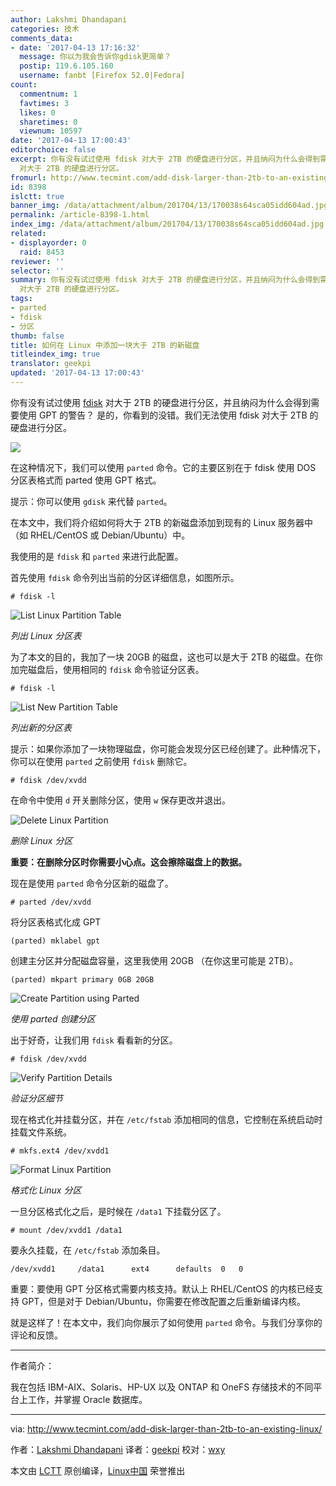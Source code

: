 ```yaml
---
author: Lakshmi Dhandapani
categories: 技术
comments_data:
- date: '2017-04-13 17:16:32'
  message: 你以为我会告诉你gdisk更简单？
  postip: 119.6.105.160
  username: fanbt [Firefox 52.0|Fedora]
count:
  commentnum: 1
  favtimes: 3
  likes: 0
  sharetimes: 0
  viewnum: 10597
date: '2017-04-13 17:00:43'
editorchoice: false
excerpt: 你有没有试过使用 fdisk 对大于 2TB 的硬盘进行分区，并且纳闷为什么会得到需要使用 GPT 的警告？ 是的，你看到的没错。我们无法使用 fdisk
  对大于 2TB 的硬盘进行分区。
fromurl: http://www.tecmint.com/add-disk-larger-than-2tb-to-an-existing-linux/
id: 8398
islctt: true
banner_img: /data/attachment/album/201704/13/170038s64sca05idd604ad.jpg
permalink: /article-8398-1.html
index_img: /data/attachment/album/201704/13/170038s64sca05idd604ad.jpg.thumb.jpg
related:
- displayorder: 0
  raid: 8453
reviewer: ''
selector: ''
summary: 你有没有试过使用 fdisk 对大于 2TB 的硬盘进行分区，并且纳闷为什么会得到需要使用 GPT 的警告？ 是的，你看到的没错。我们无法使用 fdisk
  对大于 2TB 的硬盘进行分区。
tags:
- parted
- fdisk
- 分区
thumb: false
title: 如何在 Linux 中添加一块大于 2TB 的新磁盘
titleindex_img: true
translator: geekpi
updated: '2017-04-13 17:00:43'
---
```


你有没有试过使用 [fdisk](http://www.tecmint.com/fdisk-commands-to-manage-linux-disk-partitions/) 对大于 2TB 的硬盘进行分区，并且纳闷为什么会得到需要使用 GPT 的警告？ 是的，你看到的没错。我们无法使用 fdisk 对大于 2TB 的硬盘进行分区。


![](/data/attachment/album/201704/13/170038s64sca05idd604ad.jpg)


在这种情况下，我们可以使用 `parted` 命令。它的主要区别在于 fdisk 使用 DOS 分区表格式而 parted 使用 GPT 格式。


提示：你可以使用 `gdisk` 来代替 `parted`。


在本文中，我们将介绍如何将大于 2TB 的新磁盘添加到现有的 Linux 服务器中（如 RHEL/CentOS 或 Debian/Ubuntu）中。


我使用的是 `fdisk` 和 `parted` 来进行此配置。


首先使用 `fdisk` 命令列出当前的分区详细信息，如图所示。



```
# fdisk -l

```

![List Linux Partition Table](/data/attachment/album/201704/13/170045fk7124k611k6kgaa.png)


*列出 Linux 分区表*


为了本文的目的，我加了一块 20GB 的磁盘，这也可以是大于 2TB 的磁盘。在你加完磁盘后，使用相同的 `fdisk` 命令验证分区表。



```
# fdisk -l

```

![List New Partition Table](/data/attachment/album/201704/13/170045wjyq6tsw8qtgsqyj.png)


*列出新的分区表*


提示：如果你添加了一块物理磁盘，你可能会发现分区已经创建了。此种情况下，你可以在使用 `parted` 之前使用 `fdisk` 删除它。



```
# fdisk /dev/xvdd

```

在命令中使用 `d` 开关删除分区，使用 `w` 保存更改并退出。


![Delete Linux Partition](/data/attachment/album/201704/13/170046x5mwhpwdu84p50mw.png)


*删除 Linux 分区*


**重要：在删除分区时你需要小心点。这会擦除磁盘上的数据。**


现在是使用 `parted` 命令分区新的磁盘了。



```
# parted /dev/xvdd

```

将分区表格式化成 GPT



```
(parted) mklabel gpt

```

创建主分区并分配磁盘容量，这里我使用 20GB （在你这里可能是 2TB）。



```
(parted) mkpart primary 0GB 20GB

```

![Create Partition using Parted](/data/attachment/album/201704/13/170046hwb6vqps88b3yo2q.png)


*使用 parted 创建分区*


出于好奇，让我们用 `fdisk` 看看新的分区。



```
# fdisk /dev/xvdd

```

![Verify Partition Details](/data/attachment/album/201704/13/170046sfisuhstn3qisy3d.png)


*验证分区细节*


现在格式化并挂载分区，并在 `/etc/fstab` 添加相同的信息，它控制在系统启动时挂载文件系统。



```
# mkfs.ext4 /dev/xvdd1

```

![Format Linux Partition](/data/attachment/album/201704/13/170047zvbpr9fvg9inpv6k.png)


*格式化 Linux 分区*


一旦分区格式化之后，是时候在 `/data1` 下挂载分区了。



```
# mount /dev/xvdd1 /data1

```

要永久挂载，在 `/etc/fstab` 添加条目。



```
/dev/xvdd1     /data1      ext4      defaults  0   0

```

重要：要使用 GPT 分区格式需要内核支持。默认上 RHEL/CentOS 的内核已经支持 GPT，但是对于 Debian/Ubuntu，你需要在修改配置之后重新编译内核。


就是这样了！在本文中，我们向你展示了如何使用 `parted` 命令。与我们分享你的评论和反馈。




---


作者简介：


我在包括 IBM-AIX、Solaris、HP-UX 以及 ONTAP 和 OneFS 存储技术的不同平台上工作，并掌握 Oracle 数据库。




---


via: <http://www.tecmint.com/add-disk-larger-than-2tb-to-an-existing-linux/>


作者：[Lakshmi Dhandapani](http://www.tecmint.com/author/lakshmi/) 译者：[geekpi](https://github.com/geekpi) 校对：[wxy](https://github.com/wxy)


本文由 [LCTT](https://github.com/LCTT/TranslateProject) 原创编译，[Linux中国](https://linux.cn/) 荣誉推出